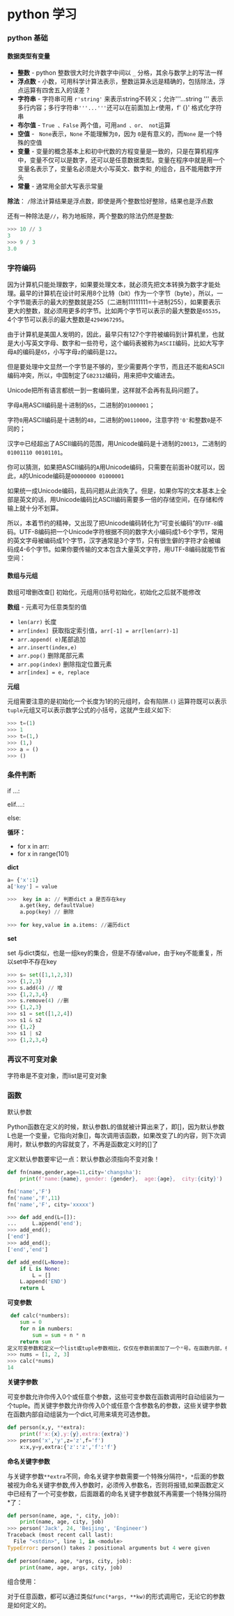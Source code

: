 # python 学习

### python 基础

#### 数据类型有变量

- **整数**     -       python 整数很大时允许数字中间以 ```_``` 分格，其余与数学上的写法一样
- **浮点数** -       小数，可用科学计算法表示，整数运算永远是精确的，包括除法，浮点运算有四舍五入的误差 ?
- **字符串** -       字符串可用 ```r'string'``` 来表示string不转义；允许'''...string ''' 表示多行内容；多行字符串`'''...'''`还可以在前面加上`r`使用，f' {}' 格式化字符串
- **布尔值** -       `True 、False` 两个值，可用```and 、or、 not```运算
- **空值**     -      ``` None```表示，```None``` 不能理解为```0```，因为 ``` 0 ```是有意义的，而```None``` 是一个特殊的空值
- **变量**     -      变量的概念基本上和初中代数的方程变量是一致的，只是在算机程序中，变量不仅可以是数字，还可以是任意数据类型。变量在程序中就是用一个变量名表示了，变量名必须是大小写英文、数字和`_`的组合，且不能用数字开头
- **常量**     -       通常用全部大写表示常量

**除法**： `/`除法计算结果是浮点数，即使是两个整数恰好整除，结果也是浮点数

​			还有一种除法是`//`，称为地板除，两个整数的除法仍然是整数:

```python
>>> 10 // 3
3
>>> 9 / 3
3.0

```

### 字符编码

因为计算机只能处理数字，如果要处理文本，就必须先把文本转换为数字才能处理。最早的计算机在设计时采用8个比特（bit）作为一个字节（byte），所以，一个字节能表示的最大的整数就是255（二进制11111111=十进制255），如果要表示更大的整数，就必须用更多的字节。比如两个字节可以表示的最大整数是`65535`，4个字节可以表示的最大整数是`4294967295`。

由于计算机是美国人发明的，因此，最早只有127个字符被编码到计算机里，也就是大小写英文字母、数字和一些符号，这个编码表被称为`ASCII`编码，比如大写字母`A`的编码是`65`，小写字母`z`的编码是`122`。

但是要处理中文显然一个字节是不够的，至少需要两个字节，而且还不能和ASCII编码冲突，所以，中国制定了`GB2312`编码，用来把中文编进去。

Unicode把所有语言都统一到一套编码里，这样就不会再有乱码问题了。

字母`A`用ASCII编码是十进制的`65`，二进制的`01000001`；

字符`0`用ASCII编码是十进制的`48`，二进制的`00110000`，注意字符`'0'`和整数`0`是不同的；

汉字`中`已经超出了ASCII编码的范围，用Unicode编码是十进制的`20013`，二进制的`01001110 00101101`。

你可以猜测，如果把ASCII编码的`A`用Unicode编码，只需要在前面补0就可以，因此，`A`的Unicode编码是`00000000 01000001`

如果统一成Unicode编码，乱码问题从此消失了。但是，如果你写的文本基本上全部是英文的话，用Unicode编码比ASCII编码需要多一倍的存储空间，在存储和传输上就十分不划算。

所以，本着节约的精神，又出现了把Unicode编码转化为“可变长编码”的`UTF-8`编码。UTF-8编码把一个Unicode字符根据不同的数字大小编码成1-6个字节，常用的英文字母被编码成1个字节，汉字通常是3个字节，只有很生僻的字符才会被编码成4-6个字节。如果你要传输的文本包含大量英文字符，用UTF-8编码就能节省空间：

#### 数组与元组

数组可增删改查[] 初始化，元组用()括号初始化，初始化之后就不能修改

**数组** - 元素可为任意类型的值

- `len(arr)` 长度
- `arr[index] `获取指定索引值，`arr[-1] = arr[len(arr)-1]`
- `arr.append( e)`尾部追加
- `arr.insert(index,e)`
- `arr.pop()` 删除尾部元素
- `arr.pop(index)` 删除指定位置元素
- `arr[index] = e, replace`

**元组** 

元组需要注意的是初始化一个长度为1的的元组时，会有陷阱.`()` 运算符既可以表示`tuple`元组又可以表示数学公式的小括号，这就产生歧义如下:

```  py
>>> t=(1)
>>> 1
>>> t=(1,)
>>> (1,)
>>> a = ()
>>> ()
```

### 条件判断

if ...:

 elif....:

else:

**循环：**

- for x in arr:  
- for x in range(101)

**dict**

``` python
a= {'x':1}
a['key'] = value

>>>  key in a: // 判断dict a 是否存在key
    a.get(key, defaultValue) 
    a.pop(key) // 删除
    
>>> for key,value in a.items: //遍历dict
```

**set** 

set 与dict类似，也是一组key的集合，但是不存储value，由于key不能重复，所以set中不存在key

```  python
>>> s= set([1,1,2,3])
>>> {1,2,3}
>>> s.add(4) // 增
>>> {1,2,3,4}
>>> s.remove(4) //删
>>> {1,2,3}
>>> s1 = set([1,2,4])
>>> s1 & s2
>>> {1,2}
>>> s1 | s2
>>> {1,2,3,4}

```



### 再议不可变对象

字符串是不变对象，而list是可变对象

### 函数

默认参数

Python函数在定义的时候，默认参数L的值就被计算出来了，即[]，因为默认参数L也是一个变量，它指向对象[]，每次调用该函数，如果改变了L的内容，则下次调用时，默认参数的内容就变了，不再是函数定义时的[]了

 定义默认参数要牢记一点：默认参数必须指向不变对象！

``` python
def fn(name,gender,age=11,city='changsha'):
    print(f'name:{name}, gender: {gender},  age:{age},  city:{city}')

fn('name','F')
fn('name','F',11)
fn('name','F', city='xxxxx')

>>> def add_end(L=[]):
... 	L.append('end');
>>> add_end();
['end']
>>> add_end();
['end','end']

def add_end(L=None):
    if L is None:
        L = []
    L.append('END')
    return L

```

**可变参数**

``` python
 def calc(*numbers):
    sum = 0
    for n in numbers:
        sum = sum + n * n
    return sum
定义可变参数和定义一个list或tuple参数相比，仅仅在参数前面加了一个*号。在函数内部，参数numbers接收到的是一个tuple，因此，函数代码完全不变。但是，调用该函数时，可以传入任意个参数，包括0个参数,如果已经有一个list或者tuple，Python允许你在list或tuple前面加一个*号，把list或tuple的元素变成可变参数传进去
>>> nums = [1, 2, 3]
>>> calc(*nums)
14


```

**关键字参数**

可变参数允许你传入0个或任意个参数，这些可变参数在函数调用时自动组装为一个tuple。而关键字参数允许你传入0个或任意个含参数名的参数，这些关键字参数在函数内部自动组装为一个dict,可用来填充可选参数。

``` python
def person(x,y, **extra):
    print(f'x:{x},y:{y},extra:{extra}')
>>> person('x','y',z='z',f='f')
	x:x,y=y,extra:{'z':'z','f':'f'}
```

**命名关键字参数**

与关键字参数`**extra`不同，命名关键字参数需要一个特殊分隔符`*`，`*`后面的参数被视为命名关键字参数,传入参数时，必须传入参数名，否则将报错,如果函数定义中已经有了一个可变参数，后面跟着的命名关键字参数就不再需要一个特殊分隔符*了：

``` python
def person(name, age, *, city, job):
    print(name, age, city, job)
>>> person('Jack', 24, 'Beijing', 'Engineer')
Traceback (most recent call last):
  File "<stdin>", line 1, in <module>
TypeError: person() takes 2 positional arguments but 4 were given
 
def person(name, age, *args, city, job):
    print(name, age, args, city, job)
```



组合使用：

对于任意函数，都可以通过类似`func(*args, **kw)`的形式调用它，无论它的参数是如何定义的。

